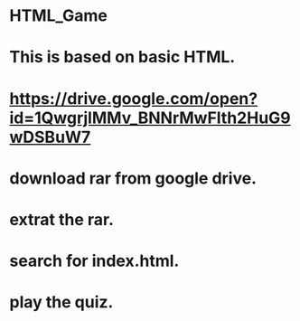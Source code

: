 # HTML_Game
# This is based on basic HTML. 
# https://drive.google.com/open?id=1QwgrjlMMv_BNNrMwFlth2HuG9wDSBuW7
# download rar from google drive.
# extrat the rar.
# search for index.html.
# play the quiz.
